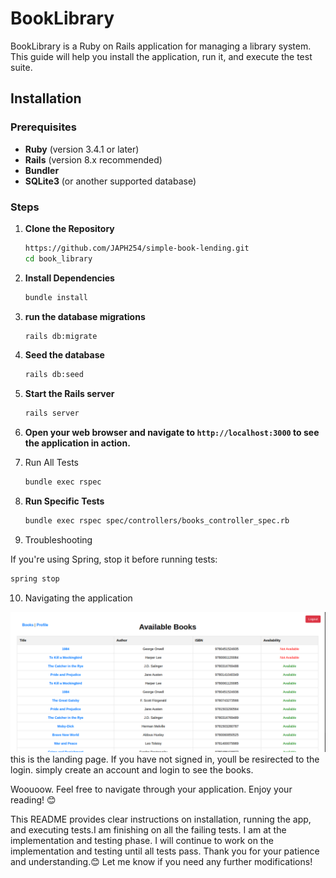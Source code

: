 # BookLibrary

BookLibrary is a Ruby on Rails application for managing a library system. This guide will help you install the application, run it, and execute the test suite.

## Installation

### Prerequisites

- **Ruby** (version 3.4.1 or later)
- **Rails** (version 8.x recommended)
- **Bundler**
- **SQLite3** (or another supported database)

### Steps

1. **Clone the Repository**
   ```bash
   https://github.com/JAPH254/simple-book-lending.git
   cd book_library

2. **Install Dependencies**

   ```bash
   bundle install

3. **run the database migrations**

   ```bash
   rails db:migrate

4. **Seed the database**
   ```bash
   rails db:seed

5. **Start the Rails server**

   ```bash
   rails server

6. **Open your web browser and navigate to `http://localhost:3000` to see the application in action.**

7. Run All Tests
   ```bash
   bundle exec rspec

8. **Run Specific Tests**
   ```bash
   bundle exec rspec spec/controllers/books_controller_spec.rb
   ```

9. Troubleshooting

If you're using Spring, stop it before running tests:
```bash
spring stop
```

10. Navigating the application

![alt text](image.png)
this is the landing page. If you have not signed in, youll be resirected to the login. simply create an account and login to see the books.

Woouoow. Feel free to navigate through your application. Enjoy your reading! 😊


This README provides clear instructions on installation, running the app, and executing tests.I am finishing on all the failing tests. I am at the implementation and testing phase. I will continue to work on the implementation and testing until all tests pass. Thank you for your patience and understanding.😊 Let me know if you need any further modifications!

